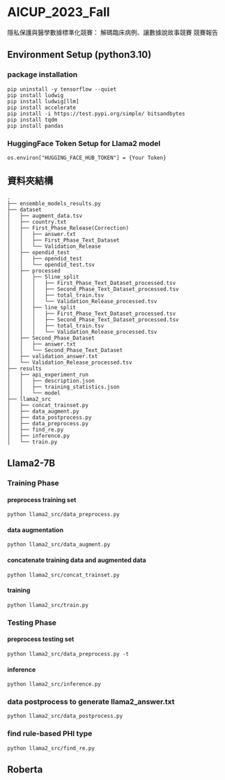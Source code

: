 # AICUP_2023_Fall
隱私保護與醫學數據標準化競賽： 解碼臨床病例、讓數據說故事競賽 競賽報告
## Environment Setup (python3.10)
### package installation
```
pip uninstall -y tensorflow --quiet
pip install ludwig
pip install ludwig[llm]
pip install accelerate
pip install -i https://test.pypi.org/simple/ bitsandbytes
pip install tqdm
pip install pandas
```
### HuggingFace Token Setup for Llama2 model
```
os.environ["HUGGING_FACE_HUB_TOKEN"] = {Your Token}
```
## 資料夾結構
```
.
├── ensemble_models_results.py
├── dataset
│   ├── augment_data.tsv
│   ├── country.txt
│   ├── First_Phase_Release(Correction)
│   │   ├── answer.txt
│   │   ├── First_Phase_Text_Dataset
│   │   └── Validation_Release
│   ├── opendid_test
│   │   ├── opendid_test
│   │   └── opendid_test.tsv
│   ├── processed
│   │   ├── 5line_split
│   │   │   ├── First_Phase_Text_Dataset_processed.tsv
│   │   │   ├── Second_Phase_Text_Dataset_processed.tsv
│   │   │   ├── total_train.tsv
│   │   │   └── Validation_Release_processed.tsv
│   │   ├── line_split
│   │   │   ├── First_Phase_Text_Dataset_processed.tsv
│   │   │   ├── Second_Phase_Text_Dataset_processed.tsv
│   │   │   ├── total_train.tsv
│   │   │   └── Validation_Release_processed.tsv
│   ├── Second_Phase_Dataset
│   │   ├── answer.txt
│   │   └── Second_Phase_Text_Dataset
│   ├── validation_answer.txt
│   └── Validation_Release_processed.tsv
├── results
│   ├── api_experiment_run
│   │   ├── description.json
│   │   ├── training_statistics.json
│   │   └── model
├── llama2_src
│   ├── concat_trainset.py
│   ├── data_augment.py
│   ├── data_postprocess.py
│   ├── data_preprocess.py
│   ├── find_re.py
│   ├── inference.py
│   └── train.py
```

## Llama2-7B
### Training Phase
#### preprocess training set
```
python llama2_src/data_preprocess.py
```
#### data augmentation
```
python llama2_src/data_augment.py
```
#### concatenate training data and augmented data
```
python llama2_src/concat_trainset.py
```
#### training
```
python llama2_src/train.py
```

### Testing Phase
#### preprocess testing set
```
python llama2_src/data_preprocess.py -t
```
#### inference
```
python llama2_src/inference.py
```
### data postprocess to generate llama2_answer.txt
```
python llama2_src/data_postprocess.py
```
### find rule-based PHI type
```
python llama2_src/find_re.py
```

## Roberta
